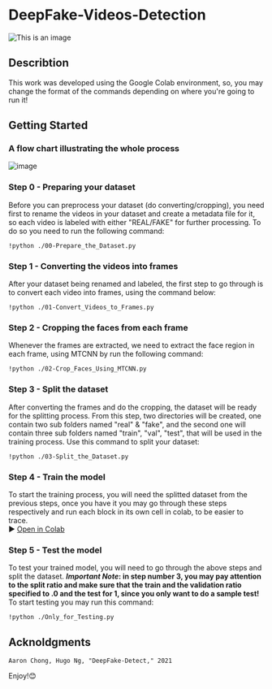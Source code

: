 # DeepFake-Videos-Detection
![This is an image](https://images.theconversation.com/files/280814/original/file-20190622-61756-1xr6291.jpg?ixlib=rb-1.1.0&q=45&auto=format&w=1000&fit=clip)
## Describtion
This work was developed using the Google Colab environment, so, you may change the format of the commands depending on where you're going to run it! 
## Getting Started
### A flow chart illustrating the whole process
![image](https://user-images.githubusercontent.com/52065067/150020271-eb74d75c-4310-4129-930b-ce34c15653d8.png)
### Step 0 - Preparing your dataset
Before you can preprocess your dataset (do converting/cropping), you need first to rename the videos in your dataset and create a metadata file for it, so each video is labeled with either "REAL/FAKE" for further processing. To do so you need to run the following command:
```
!python ./00-Prepare_the_Dataset.py
```
### Step 1 - Converting the videos into frames
After your dataset being renamed and labeled, the first step to go through is to convert each video into frames, using the command below: 
```
!python ./01-Convert_Videos_to_Frames.py
```
### Step 2 - Cropping the faces from each frame 
Whenever the frames are extracted, we need to extract the face region in each frame, using MTCNN by run the following command:
```
!python ./02-Crop_Faces_Using_MTCNN.py
```
### Step 3 - Split the dataset
After converting the frames and do the cropping, the dataset will be ready for the splitting process. From this step, two directories will be created, one contain two sub folders named "real" & "fake", and the second one will contain three sub folders named "train", "val", "test", that will be used in the training process. Use this command to split your dataset:
```
!python ./03-Split_the_Dataset.py
```
### Step 4 - Train the model
To start the training process, you will need the splitted dataset from the previous steps, once you have it you may go through these steps respectively and run each block in its own cell in colab, to be easier to trace.<br/>
▶️ [Open in Colab](https://drive.google.com/file/d/1D-Mej3S_1MDT-uYWttLb7Xj42RzgAe5x/view?usp=sharing)

### Step 5 - Test the model
To test your trained model, you will need to go through the above steps and split the dataset. **_Important Note_: in step number 3, you may pay attention to the split ratio and make sure that the train and the validation ratio specified to .0 and the test for 1, since you only want to do a sample test!** <br/>
To start testing you may run this command:
```
!python ./Only_for_Testing.py
```
## Acknoldgments
```
Aaron Chong, Hugo Ng, "DeepFake-Detect," 2021
```
Enjoy!😊


